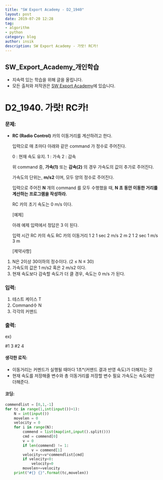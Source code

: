 ```yaml
---
title: "SW Export Academy - D2_1940"
layout: post
date: 2019-07-20 12:28
tag:
- algorithm
- python
category: blog
author: insik
description: SW Export Academy - 가랏! RC카!
---
```


## SW_Export_Academy_개인학습

- 지속력 있는 학습을 위해 글을 올립니다.
- 모든 출처와 저작권은 [SW Export Academy][출처]에 있습니다.



# D2_1940. 가랏! RC카!

### 문제:

- **RC (Radio Control)** 카의 이동거리를 계산하려고 한다.

  입력으로 매 초마다 아래와 같은 command 가 정수로 주어진다.

  0 : 현재 속도 유지.
  1 : 가속
  2 : 감속

  위 command 중, **가속(1)** 또는 **감속(2)** 의 경우 가속도의 값이 추가로 주어진다.

  가속도의 단위는, **m/s2** 이며, 모두 양의 정수로 주어진다.

  입력으로 주어진 **N** 개의 command 를 모두 수행했을 때, **N 초 동안 이동한 거리를 계산하는 프로그램을 작성하라.**

  RC 카의 초기 속도는 0 m/s 이다.  

  [예제]

  아래 예제 입력에서 정답은 3 이 된다.

  입력         시간     RC 카의 속도 RC     카의 이동거리
  1 2          1 sec          2 m/s                    2 m
  2 1          2 sec          1 m/s                    3 m

  [제약사항]

1. N은 2이상 30이하의 정수이다. (2 ≤ N ≤ 30)
2. 가속도의 값은 1 m/s2 혹은 2 m/s2 이다.
3. 현재 속도보다 감속할 속도가 더 클 경우, 속도는 0 m/s 가 된다.

### 입력:

1. 테스트 케이스 T
2. Command수 N
3. 각각의 커맨드



### 출력:

ex)

#1 3
#2 4

#### 생각한 로직:

- 이동거리는 커멘드가 실행될 때마다 1초*(커맨드 결과 반영 속도)가 더해지는 것
- 현재 속도를 저장해줄 변수와 총 이동거리를 저장할 변수 필요 가속도는 속도에만 더해준다.



#### 코딩:

```python
commendlist = [0,1,-1]
for tc in range(1,int(input())+1):
    N = int(input())
    movelen = 0
    velocity = 0
    for i in range(N):
        commend = list(map(int,input().split()))
        cmd = commend[0]
        v = 0
        if len(commend) != 1:
            v = commend[1]
        velocity+=v*commendlist[cmd]
        if velocity<0:
            velocity=0
        movelen+=velocity
    print("#{} {}".format(tc,movelen))

```



[출처]: https://www.swexpertacademy.com/